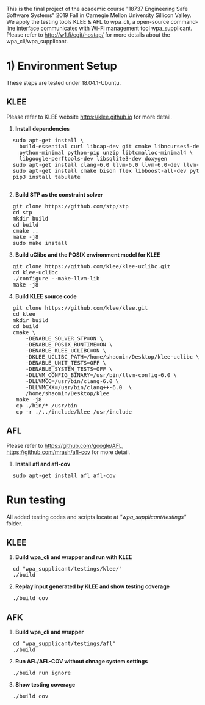 This is the final project of the academic course "18737 Engineering Safe Software Systems" 2019 Fall in 
Carnegie Mellon University Sillicon Valley. We apply the testing tools KLEE & AFL to wpa_cli, a open-source 
command-line interface communicates with Wi-Fi management tool wpa_supplicant. 
Please refer to http://w1.fi/cgit/hostap/ for more details about the wpa_cli/wpa_supplicant.


# 1) Environment Setup
These steps are tested under 18.04.1-Ubuntu.

## KLEE

Please refer to KLEE website https://klee.github.io for more detail.

1. **Install dependencies** 

<pre>
  sudo apt-get install \
    build-essential curl libcap-dev git cmake libncurses5-dev \
    python-minimal python-pip unzip libtcmalloc-minimal4 \
    libgoogle-perftools-dev libsqlite3-dev doxygen
  sudo apt-get install clang-6.0 llvm-6.0 llvm-6.0-dev llvm-6.0-tools
  sudo apt-get install cmake bison flex libboost-all-dev python perl minisat
  pip3 install tabulate
  
</pre>

2. **Build STP as the constraint solver**

<pre>
  git clone https://github.com/stp/stp
  cd stp
  mkdir build
  cd build
  cmake ..
  make -j8
  sudo make install
</pre>

3. **Build uClibc and the POSIX environment model for KLEE**

<pre>
  git clone https://github.com/klee/klee-uclibc.git
  cd klee-uclibc
  ./configure --make-llvm-lib
  make -j8
</pre>

4. **Build KLEE source code**

<pre>
  git clone https://github.com/klee/klee.git
  cd klee
  mkdir build
  cd build
  cmake \
      -DENABLE_SOLVER_STP=ON \
      -DENABLE_POSIX_RUNTIME=ON \
      -DENABLE_KLEE_UCLIBC=ON \
      -DKLEE_UCLIBC_PATH=/home/shaomin/Desktop/klee-uclibc \
      -DENABLE_UNIT_TESTS=OFF \
      -DENABLE_SYSTEM_TESTS=OFF \
      -DLLVM_CONFIG_BINARY=/usr/bin/llvm-config-6.0 \
      -DLLVMCC=/usr/bin/clang-6.0 \
      -DLLVMCXX=/usr/bin/clang++-6.0  \
      /home/shaomin/Desktop/klee
   make -j8
   cp ./bin/* /usr/bin
   cp -r ./../include/klee /usr/include
</pre>

## AFL
Please refer to https://github.com/google/AFL, https://github.com/mrash/afl-cov for more detail.
1. **Install afl and afl-cov**

<pre>
  sudo apt-get install afl afl-cov
</pre>

# Run testing

All added testing codes and scripts locate at *"wpa_supplicant/testings"* folder. 

## KLEE
1. **Build wpa_cli and wrapper and run with KLEE**

<pre>
  cd "wpa_supplicant/testings/klee/"
  ./build
</pre>

2. **Replay input generated by KLEE and show testing coverage**

<pre>
  ./build cov
</pre>

## AFK
1. **Build wpa_cli and wrapper**

<pre>
  cd "wpa_supplicant/testings/afl"
  ./build
</pre>

2. **Run AFL/AFL-COV without chnage system settings**

<pre>
  ./build run ignore
</pre>

3. **Show testing coverage**

<pre>
  ./build cov
</pre>


